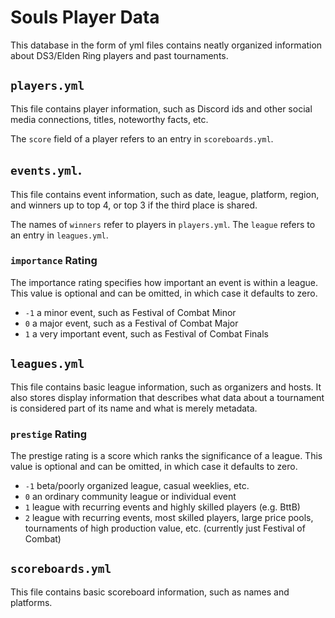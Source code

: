 # Souls Player Data

This database in the form of yml files contains neatly organized information
about DS3/Elden Ring players and past tournaments.

## `players.yml`

This file contains player information, such as Discord ids and other social
media connections, titles, noteworthy facts, etc.

The `score` field of a player refers to an entry in `scoreboards.yml`.

## `events.yml`.

This file contains event information, such as date, league, platform, region,
and winners up to top 4, or top 3 if the third place is shared.

The names of `winners` refer to players in `players.yml`.
The `league` refers to an entry in `leagues.yml`.

### `importance` Rating

The importance rating specifies how important an event is within a league.
This value is optional and can be omitted, in which case it defaults to zero.

- `-1` a minor event, such as Festival of Combat Minor
- `0` a major event, such as a Festival of Combat Major
- `1` a very important event, such as Festival of Combat Finals

## `leagues.yml`

This file contains basic league information, such as organizers and hosts.
It also stores display information that describes what data about a tournament
is considered part of its name and what is merely metadata.

### `prestige` Rating

The prestige rating is a score which ranks the significance of a league.
This value is optional and can be omitted, in which case it defaults to zero.

- `-1` beta/poorly organized league, casual weeklies, etc.
- `0` an ordinary community league or individual event
- `1` league with recurring events and highly skilled players (e.g. BttB)
- `2` league with recurring events, most skilled players, large price pools,
  tournaments of high production value, etc. (currently just Festival of Combat)

## `scoreboards.yml`

This file contains basic scoreboard information, such as names and platforms.